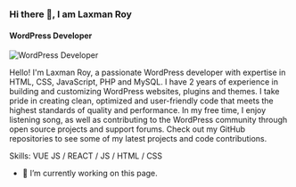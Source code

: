 ### Hi there 👋, I am Laxman Roy

#### WordPress Developer

![WordPress Developer](https:https://flic.kr/ps/41KfSS)

Hello! I'm Laxman Roy, a passionate WordPress developer with expertise in HTML, CSS, JavaScript, PHP and MySQL. I have 2 years of experience in building and customizing WordPress websites, plugins and themes. I take pride in creating clean, optimized and user-friendly code that meets the highest standards of quality and performance. In my free time, I enjoy listening song, as well as contributing to the WordPress community through open source projects and support forums. Check out my GitHub repositories to see some of my latest projects and code contributions.

Skills: VUE JS / REACT / JS / HTML / CSS

- 🔭 I’m currently working on this page. 
